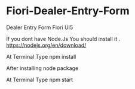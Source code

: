 # Fiori-Dealer-Entry-Form
Dealer Entry Form Fiori UI5

İf you dont have Node.Js You should install it . 
https://nodejs.org/en/download/

At Terminal Type npm install

After installing node package 

At Terminal Type npm start
